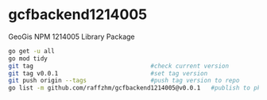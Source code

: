 # gcfbackend1214005

GeoGis NPM 1214005 Library Package


```sh
go get -u all
go mod tidy
git tag                                 #check current version
git tag v0.0.1                          #set tag version
git push origin --tags                  #push tag version to repo
go list -m github.com/raffzhm/gcfbackend1214005@v0.0.1   #publish to pkg dev, replace ORG/URL with your repo URL
```
